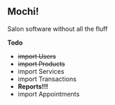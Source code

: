 ## Mochi!

Salon software without all the fluff

**Todo**
* <del>import Users</del>
* <del>import Products</del>
* import Services
* import Transactions
* **Reports!!!**
* import Appointments